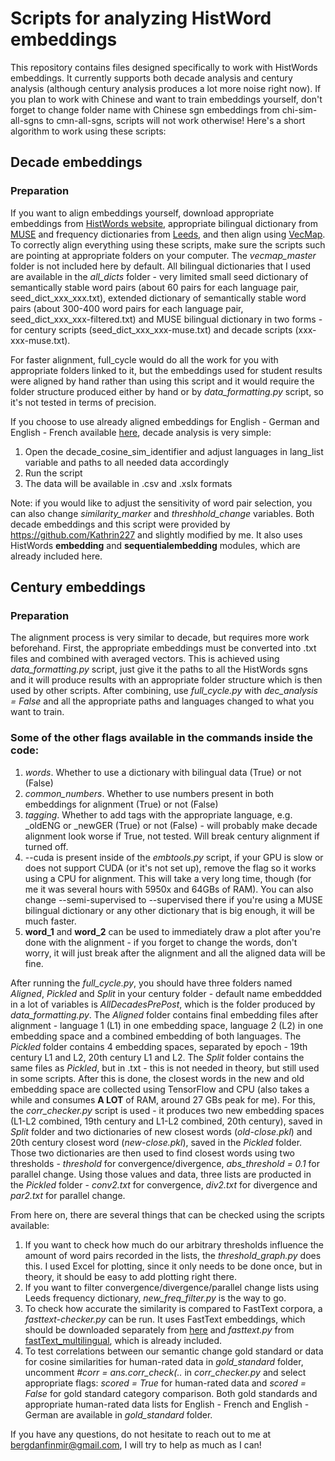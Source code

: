 # Scripts for analyzing HistWord embeddings
This repository contains files designed specifically to work with HistWords embeddings. It currently supports both decade analysis and century analysis (although century analysis produces a lot more noise right now).
If you plan to work with Chinese and want to train embeddings yourself, don't forget to change folder name with Chinese sgn embeddings from chi-sim-all-sgns to cmn-all-sgns, scripts will not work otherwise!
Here's a short algorithm to work using these scripts:
## Decade embeddings
### Preparation
If you want to align embeddings yourself, download appropriate embeddings from [HistWords website](https://nlp.stanford.edu/projects/histwords), appropriate bilingual dictionary from [MUSE](https://github.com/facebookresearch/MUSE) and frequency dictionaries from [Leeds](http://corpus.leeds.ac.uk/list.html), and then align using [VecMap](https://github.com/artetxem/vecmap). To correctly align everything using these scripts, make sure the scripts such are pointing at appropriate folders on your computer. The *vecmap_master* folder is not included here by default.
All bilingual dictionaries that I used are available in the *all_dicts* folder - very limited small seed dictionary of semantically stable word pairs (about 60 pairs for each language pair, seed_dict_xxx_xxx.txt), extended dictionary of semantically stable word pairs (about 300-400 word pairs for each language pair, seed_dict_xxx_xxx-filtered.txt) and MUSE bilingual dictionary in two forms - for century scripts (seed_dict_xxx_xxx-muse.txt) and decade scripts (xxx-xxx-muse.txt).

For faster alignment, full_cycle would do all the work for you with appropriate folders linked to it, but the embeddings used for student results were aligned by hand rather than using this script and it would require the folder structure produced either by hand or by *data_formatting.py* script, so it's not tested in terms of precision.

If you choose to use already aligned embeddings for English - German and English - French available [here](https://uni-bielefeld.sciebo.de/s/gtIjITSM0Fvjciu), decade analysis is very simple:
1. Open the decade_cosine_sim_identifier and adjust languages in lang_list variable and paths to all needed data accordingly
2. Run the script
3. The data will be available in .csv and .xslx formats

Note: if you would like to adjust the sensitivity of word pair selection, you can also change *similarity_marker* and *threshhold_change* variables. Both decade embeddings and this script were provided by https://github.com/Kathrin227 and slightly modified by me. It also uses HistWords **embedding** and **sequentialembedding** modules, which are already included here.
## Century embeddings
### Preparation
The alignment process is very similar to decade, but requires more work beforehand. First, the appropriate embeddings must be converted into .txt files and combined with averaged vectors. This is achieved using *data_formatting.py* script, just give it the paths to all the HistWords sgns and it will produce results with an appropriate folder structure which is then used by other scripts.
After combining, use *full_cycle.py* with *dec_analysis = False* and all the appropriate paths and languages changed to what you want to train.
### Some of the other flags available in the commands inside the code:
1. *words*. Whether to use a dictionary with bilingual data (True) or not (False)
2. *common_numbers*. Whether to use numbers present in both embeddings for alignment (True) or not (False)
3. *tagging*. Whether to add tags with the appropriate language, e.g. _oldENG or _newGER (True) or not (False) - will probably make decade alignment look worse if True, not tested. Will break century alignment if turned off.
4. --cuda is present inside of the *embtools.py* script, if your GPU is slow or does not support CUDA (or it's not set up), remove the flag so it works using a CPU for alignment. This will take a very long time, though (for me it was several hours with 5950x and 64GBs of RAM). You can also change --semi-supervised to --supervised there if you're using a MUSE bilingual dictionary or any other dictionary that is big enough, it will be much faster.
5. **word_1** and **word_2** can be used to immediately draw a plot after you're done with the alignment - if you forget to change the words, don't worry, it will just break after the alignment and all the aligned data will be fine.


After running the *full_cycle.py*, you should have three folders named *Aligned*, *Pickled* and *Split* in your century folder - default name embeddded in a lot of variables is *AllDecadesPrePost*, which is the folder produced by *data_formatting.py*.
The *Aligned* folder contains final embedding files after alignment - language 1 (L1) in one embedding space, language 2 (L2) in one embedding space and a combined embedding of both languages.
The *Pickled* folder contains 4 embedding spaces, separated by epoch - 19th century L1 and L2, 20th century L1 and L2.
The *Split* folder contains the same files as *Pickled*, but in .txt - this is not needed in theory, but still used in some scripts.
After this is done, the closest words in the new and old embedding space are collected using TensorFlow and CPU (also takes a while and consumes **A LOT** of RAM, around 27 GBs peak for me).
For this, the *corr_checker.py* script is used - it produces two new embedding spaces (L1-L2 combined, 19th century and L1-L2 combined, 20th century), saved in *Split* folder and two dictionaries of new closest words (*old-close.pkl*) and 20th century closest word (*new-close.pkl*), saved in the *Pickled* folder. Those two dictionaries are then used to find closest words using two thresholds - *threshold* for convergence/divergence, *abs_threshold = 0.1* for parallel change.
Using those values and data, three lists are producted in the *Pickled* folder - *conv2.txt* for convergence, *div2.txt* for divergence and *par2.txt* for parallel change.

From here on, there are several things that can be checked using the scripts available:
1. If you want to check how much do our arbitrary thresholds influence the amount of word pairs recorded in the lists, the *threshold_graph.py* does this. I used Excel for plotting, since it only needs to be done once, but in theory, it should be easy to add plotting right there.
2. If you want to filter convergence/divergence/parallel change lists using Leeds frequency dictionary, *new_freq_filter.py* is the way to go. 
3. To check how accurate the similarity is compared to FastText corpora, a *fasttext-checker.py* can be run. It uses FastText embeddings, which should be downloaded separately from [here](https://fasttext.cc/docs/en/aligned-vectors.html) and *fasttext.py* from [fastText_multilingual](https://github.com/babylonhealth/fastText_multilingual), which is already included.
4. To test correlations between our semantic change gold standard or data for cosine similarities for human-rated data in *gold_standard* folder, uncomment *#corr = ans.corr_check(..* in *corr_checker.py* and select appropriate flags: *scored = True* for human-rated data and *scored = False* for gold standard category comparison. Both gold standards and appropriate human-rated data lists for English - French and English - German are available in *gold_standard* folder.

If you have any questions, do not hesitate to reach out to me at bergdanfinmir@gmail.com, I will try to help as much as I can!
